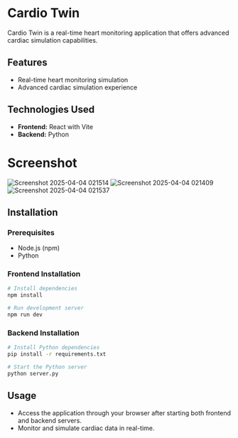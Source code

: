 # Cardio Twin

Cardio Twin is a real-time heart monitoring application that offers advanced cardiac simulation capabilities.

## Features
- Real-time heart monitoring simulation
- Advanced cardiac simulation experience

## Technologies Used
- **Frontend:** React with Vite
- **Backend:** Python

# Screenshot

![Screenshot 2025-04-04 021514](https://github.com/user-attachments/assets/b74b87aa-3308-46d7-b806-efaf76b3b75a)
![Screenshot 2025-04-04 021409](https://github.com/user-attachments/assets/dcfe47e3-5e04-4a8f-842f-c279fac06cd1)
![Screenshot 2025-04-04 021537](https://github.com/user-attachments/assets/c8538a20-0d02-4e3b-87aa-c2cb09eb8a58)


## Installation

### Prerequisites
- Node.js (npm)
- Python

### Frontend Installation
```bash
# Install dependencies
npm install

# Run development server
npm run dev
```

### Backend Installation
```bash
# Install Python dependencies
pip install -r requirements.txt

# Start the Python server
python server.py
```

## Usage
- Access the application through your browser after starting both frontend and backend servers.
- Monitor and simulate cardiac data in real-time.
